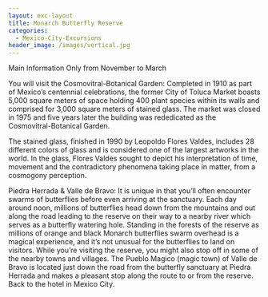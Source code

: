 ```yaml
---
layout: exc-layout
title: Monarch Butterfly Reserve
categories:
  - Mexico-City-Excursions
header_image: /images/vertical.jpg
---
```

Main Information
Only from November to March

You will visit the Cosmovitral-Botanical Garden: Completed in 1910 as part of Mexico’s centennial celebrations, the former City of Toluca Market boasts 5,000 square meters of space holding 400 plant species within its walls and comprised for 3,000 square meters of stained glass. The market was closed in 1975 and five years later the building was rededicated as the Cosmovitral-Botanical Garden.

The stained glass, finished in 1990 by Leopoldo Flores Valdes, includes 28 different colors of glass and is considered one of the largest artworks in the world. In the glass, Flores Valdes sought to depict his interpretation of time, movement and the contradictory phenomena taking place in matter, from a cosmogony perception.

Piedra Herrada & Valle de Bravo: It is unique in that you’ll often encounter swarms of butterflies before even arriving at the sanctuary. Each day around noon, millions of butterflies head down from the mountains and out along the road leading to the reserve on their way to a nearby river which serves as a butterfly watering hole. Standing in the forests of the reserve as millions of orange and black Monarch butterflies swarm overhead is a magical experience, and it’s not unusual for the butterflies to land on visitors. While you’re visiting the reserve, you might also stop off in some of the nearby towns and villages. The Pueblo Magico (magic town) of Valle de Bravo is located just down the road from the butterfly sanctuary at Piedra Herrada and makes a pleasant stop along the route to or from the reserve. Back to the hotel in Mexico City.